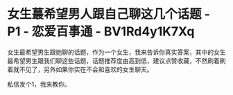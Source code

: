 # 女生蕞希望男人跟自己聊这几个话题 - P1 - 恋爱百事通 - BV1Rd4y1K7Xq

女生最希望男生跟她聊的话题，作为一个女生，我来告诉你真实答案，其中的女生最希望男生跟我们聊这些话题，话题推荐度由高到低，建议点赞收藏，不然刷着刷着就不见了，另外如果你实在不会和喜欢的女生聊天。

私信发个1，我来教你。